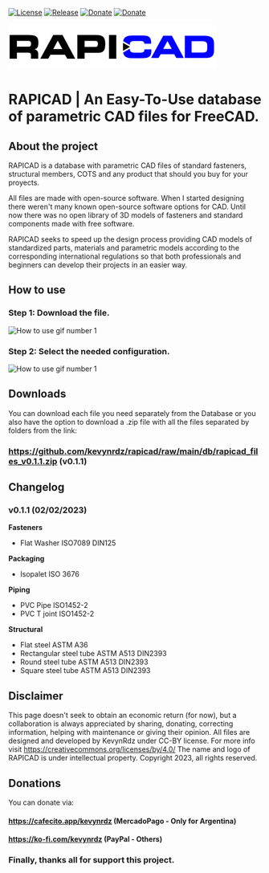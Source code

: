 [![License](https://img.shields.io/badge/license-CC--BY--4.0-orange)](https://creativecommons.org/licenses/by/4.0/legalcode)
[![Release](https://img.shields.io/badge/release-v0.1.1-blue)](https://github.com/kevynrdz/rapicad#v011-02022023)
[![Donate](https://img.shields.io/badge/donate-ko--fi-red)](https://ko-fi.com/kevynrdz)
[![Donate](https://img.shields.io/badge/donate-cafecito-9cf)](https://cafecito.app/kevynrdz)

![Logo](https://raw.githubusercontent.com/kevynrdz/rapicad/cff15e8024a647481304afea77cb73d3af9bc933/img/logo_160922.svg)
# RAPICAD | An Easy-To-Use database of parametric CAD files for FreeCAD.
## About the project
RAPICAD is a database with parametric CAD files of standard fasteners, structural members, COTS and any product that should you buy for your proyects.

All files are made with open-source software.
When I started designing there weren't many known open-source software options for CAD. Until now there was no open library of 3D models of fasteners and standard components made with free software.

RAPICAD seeks to speed up the design process providing CAD models of standardized parts, materials and parametric models according to the corresponding international regulations so that both professionals and beginners can develop their projects in an easier way.

## How to use
### Step 1: Download the file.
![How to use gif number 1](https://github.com/kevynrdz/rapicad/blob/main/img/user.gif)
### Step 2: Select the needed configuration.
![How to use gif number 1](https://github.com/kevynrdz/rapicad/blob/main/img/washer.gif)

## Downloads

You can download each file you need separately from the Database or you also have the option to download a .zip file with all the files separated by folders from the link:

### https://github.com/kevynrdz/rapicad/raw/main/db/rapicad_files_v0.1.1.zip (v0.1.1)

## Changelog

### v0.1.1 (02/02/2023)

**Fasteners**
* Flat Washer ISO7089 DIN125

**Packaging**
* Isopalet ISO 3676

**Piping**
* PVC Pipe ISO1452-2
* PVC T joint ISO1452-2

**Structural**
* Flat steel ASTM A36
* Rectangular steel tube ASTM A513 DIN2393
* Round steel tube ASTM A513 DIN2393
* Square steel tube ASTM A513 DIN2393

## Disclaimer
This page doesn't seek to obtain an economic return (for now), but a collaboration is always appreciated by sharing, donating, correcting information, helping with maintenance or giving their opinion.
All files are designed and developed by KevynRdz under CC-BY license. For more info visit https://creativecommons.org/licenses/by/4.0/
The name and logo of RAPICAD is under intellectual property. Copyright 2023, all rights reserved.

## Donations
You can donate via:
#### https://cafecito.app/kevynrdz (MercadoPago - Only for Argentina)
#### https://ko-fi.com/kevynrdz (PayPal - Others)

### Finally, thanks all for support this project.
